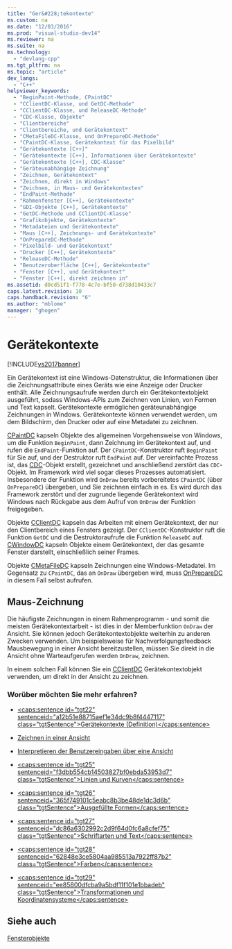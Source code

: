 ```yaml
---
title: "Ger&#228;tekontexte"
ms.custom: na
ms.date: "12/03/2016"
ms.prod: "visual-studio-dev14"
ms.reviewer: na
ms.suite: na
ms.technology: 
  - "devlang-cpp"
ms.tgt_pltfrm: na
ms.topic: "article"
dev_langs: 
  - "C++"
helpviewer_keywords: 
  - "BeginPaint-Methode, CPaintDC"
  - "CClientDC-Klasse, und GetDC-Methode"
  - "CClientDC-Klasse, und ReleaseDC-Methode"
  - "CDC-Klasse, Objekte"
  - "Clientbereiche"
  - "Clientbereiche, und Gerätekontext"
  - "CMetaFileDC-Klasse, und OnPrepareDC-Methode"
  - "CPaintDC-Klasse, Gerätekontext für das Pixelbild"
  - "Gerätekontexte [C++]"
  - "Gerätekontexte [C++], Informationen über Gerätekontexte"
  - "Gerätekontexte [C++], CDC-Klasse"
  - "Geräteunabhängige Zeichnung"
  - "Zeichnen, Gerätekontext"
  - "Zeichnen, direkt in Windows"
  - "Zeichnen, in Maus- und Gerätekontexten"
  - "EndPaint-Methode"
  - "Rahmenfenster [C++], Gerätekontexte"
  - "GDI-Objekte [C++], Gerätekontexte"
  - "GetDC-Methode und CClientDC-Klasse"
  - "Grafikobjekte, Gerätekontexte"
  - "Metadateien und Gerätekontexte"
  - "Maus [C++], Zeichnungs- und Gerätekontexte"
  - "OnPrepareDC-Methode"
  - "Pixelbild- und Gerätekontext"
  - "Drucker [C++], Gerätekontexte"
  - "ReleaseDC-Methode"
  - "Benutzeroberfläche [C++], Gerätekontexte"
  - "Fenster [C++], und Gerätekontext"
  - "Fenster [C++], direkt zeichnen in"
ms.assetid: d0cd51f1-f778-4c7e-bf50-d738d10433c7
caps.latest.revision: 10
caps.handback.revision: "6"
ms.author: "mblome"
manager: "ghogen"
---
```

# Ger&#228;tekontexte
[!INCLUDE[vs2017banner](../assembler/inline/includes/vs2017banner.md)]

Ein Gerätekontext ist eine Windows\-Datenstruktur, die Informationen über die Zeichnungsattribute eines Geräts wie eine Anzeige oder Drucker enthält.  Alle Zeichnungsaufrufe werden durch ein Gerätekontextobjekt ausgeführt, sodass Windows\-APIs zum Zeichnen von Linien, von Formen und Text kapselt.  Gerätekontexte ermöglichen geräteunabhängige Zeichnungen in Windows.  Gerätekontexte können verwendet werden, um dem Bildschirm, den Drucker oder auf eine Metadatei zu zeichnen.  
  
 [CPaintDC](../mfc/reference/cpaintdc-class.md) kapseln Objekte des allgemeinen Vorgehensweise von Windows, um die Funktion `BeginPaint`, dann Zeichnung im Gerätekontext auf, und rufen die `EndPaint`\-Funktion auf.  Der `CPaintDC`\-Konstruktor ruft `BeginPaint` für Sie auf, und der Destruktor ruft `EndPaint` auf.  Der vereinfachte Prozess ist, das [CDC](../mfc/reference/cdc-class.md)\-Objekt erstellt, gezeichnet und anschließend zerstört das `CDC`\-Objekt.  Im Framework wird viel sogar dieses Prozesses automatisiert.  Insbesondere der Funktion wird `OnDraw` bereits vorbereitetes `CPaintDC` \(über `OnPrepareDC`\) übergeben, und Sie zeichnen einfach in es.  Es wird durch das Framework zerstört und der zugrunde liegende Gerätekontext wird Windows nach Rückgabe aus dem Aufruf von `OnDraw` der Funktion freigegeben.  
  
 Objekte [CClientDC](../mfc/reference/cclientdc-class.md) kapseln das Arbeiten mit einem Gerätekontext, der nur den Clientbereich eines Fensters gezeigt.  Der `CClientDC`\-Konstruktor ruft die Funktion `GetDC` und die Destruktoraufrufe die Funktion `ReleaseDC` auf.  [CWindowDC](../mfc/reference/cwindowdc-class.md) kapseln Objekte einem Gerätekontext, der das gesamte Fenster darstellt, einschließlich seiner Frames.  
  
 Objekte [CMetaFileDC](../mfc/reference/cmetafiledc-class.md) kapseln Zeichnungen eine Windows\-Metadatei.  Im Gegensatz zu `CPaintDC`, das an `OnDraw` übergeben wird, muss [OnPrepareDC](../Topic/CView::OnPrepareDC.md) in diesem Fall selbst aufrufen.  
  
## Maus\-Zeichnung  
 Die häufigste Zeichnungen in einem Rahmenprogramm \- und somit die meisten Gerätekontextarbeit \- ist dies in der Memberfunktion `OnDraw` der Ansicht.  Sie können jedoch Gerätekontextobjekte weiterhin zu anderen Zwecken verwenden.  Um beispielsweise für Nachverfolgungsfeedback Mausbewegung in einer Ansicht bereitzustellen, müssen Sie direkt in die Ansicht ohne Warteaufgerufen werden `OnDraw`, zeichnen.  
  
 In einem solchen Fall können Sie ein [CClientDC](../mfc/reference/cclientdc-class.md) Gerätekontextobjekt verwenden, um direkt in der Ansicht zu zeichnen.  
  
### Worüber möchten Sie mehr erfahren?  
  
-   [\<caps:sentence id\="tgt22" sentenceid\="a12b51e88715aef1e34dc9b8f4447117" class\="tgtSentence"\>Gerätekontexte \(Definition\)\<\/caps:sentence\>](http://msdn.microsoft.com/library/windows/desktop/dd183553)  
  
-   [Zeichnen in einer Ansicht](../mfc/drawing-in-a-view.md)  
  
-   [Interpretieren der Benutzereingaben über eine Ansicht](../mfc/interpreting-user-input-through-a-view.md)  
  
-   [\<caps:sentence id\="tgt25" sentenceid\="f3dbb554cb14503827bf0ebda53953d7" class\="tgtSentence"\>Linien und Kurven\<\/caps:sentence\>](http://msdn.microsoft.com/library/windows/desktop/dd145028)  
  
-   [\<caps:sentence id\="tgt26" sentenceid\="365f749101c5eabc8b3be48de1dc3d6b" class\="tgtSentence"\>Ausgefüllte Formen\<\/caps:sentence\>](http://msdn.microsoft.com/library/windows/desktop/dd162714)  
  
-   [\<caps:sentence id\="tgt27" sentenceid\="dc86a6302992c2d9f64d0fc6a8cfef75" class\="tgtSentence"\>Schriftarten und Text\<\/caps:sentence\>](http://msdn.microsoft.com/library/windows/desktop/dd144819)  
  
-   [\<caps:sentence id\="tgt28" sentenceid\="62848e3ce5804aa985513a7922ff87b2" class\="tgtSentence"\>Farben\<\/caps:sentence\>](http://msdn.microsoft.com/library/windows/desktop/dd183450)  
  
-   [\<caps:sentence id\="tgt29" sentenceid\="ee85800dfcba9a5bdf11f101e1bbadeb" class\="tgtSentence"\>Transformationen und Koordinatensysteme\<\/caps:sentence\>](http://msdn.microsoft.com/library/windows/desktop/dd183475)  
  
## Siehe auch  
 [Fensterobjekte](../mfc/window-objects.md)